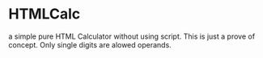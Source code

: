 # HTMLCalc

a simple pure HTML Calculator without using script. This is just a prove of concept. Only single digits are alowed operands.
